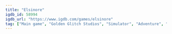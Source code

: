 ```yaml
---
title: "Elsinore"
igdb_id: 58994
igdb_url: "https://www.igdb.com/games/elsinore"
tag: ["Main game", "Golden Glitch Studios", "Simulator", "Adventure", "Indie", "Single player", "Bird view / Isometric"]
---
```

